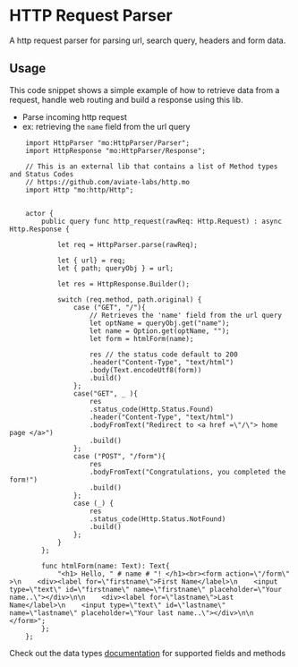 # HTTP Request Parser

A http request parser for parsing url, search query, headers and form data.

## Usage

This code snippet shows a simple example of how to retrieve data from a request, handle web routing and build a response using this lib.

- Parse incoming http request
- ex: retrieving the `name` field from the url query

```motoko
    import HttpParser "mo:HttpParser/Parser";
    import HttpResponse "mo:HttpParser/Response";

    // This is an external lib that contains a list of Method types and Status Codes
    // https://github.com/aviate-labs/http.mo
    import Http "mo:http/Http"; 


    actor {
        public query func http_request(rawReq: Http.Request) : async Http.Response {

            let req = HttpParser.parse(rawReq);

            let { url} = req;
            let { path; queryObj } = url;

            let res = HttpResponse.Builder();

            switch (req.method, path.original) {
                case ("GET", "/"){
                    // Retrieves the 'name' field from the url query
                    let optName = queryObj.get("name");
                    let name = Option.get(optName, "");
                    let form = htmlForm(name);

                    res // the status code default to 200
                    .header("Content-Type", "text/html")
                    .body(Text.encodeUtf8(form))
                    .build()
                };
                case("GET", _ ){
                    res
                    .status_code(Http.Status.Found)
                    .header("Content-Type", "text/html")
                    .bodyFromText("Redirect to <a href =\"/\"> home page </a>")
                    .build()
                };
                case ("POST", "/form"){
                    res
                    .bodyFromText("Congratulations, you completed the form!")
                    .build()
                };
                case (_) {
                    res
                    .status_code(Http.Status.NotFound)
                    .build()
                };
            }
        };

        func htmlForm(name: Text): Text{
            "<h1> Hello, " # name # "! </h1><br><form action=\"/form\" >\n    <div><label for=\"firstname\">First Name</label>\n    <input type=\"text\" id=\"firstname\" name=\"firstname\" placeholder=\"Your name..\"></div>\n\n    <div><label for=\"lastname\">Last Name</label>\n    <input type=\"text\" id=\"lastname\" name=\"lastname\" placeholder=\"Your last name..\"></div>\n\n    </form>";
        };
    };
```

Check out the data types [documentation](./docs.md) for supported fields and methods
